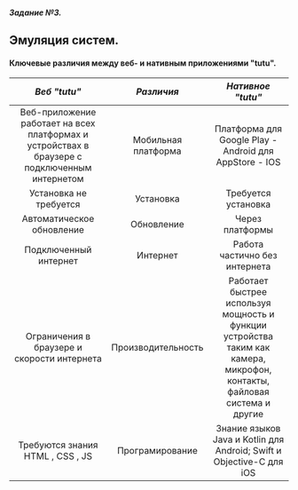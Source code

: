 ##### Задание №3. 


## Эмуляция систем.

#### Ключевые различия между веб- и нативным приложениями "tutu".


|  ***Веб "tutu"***           |  ***Различия***          |    ***Нативное "tutu"***      |
|:---------------------------:|:------------------------:|:-----------------------------:|
| Веб-приложение работает на всех платформах и устройствах в браузере с подключенным интернетом | Мобильная платформа  | Платформа для Google Play - Android для AppStore - IOS|
|Установка не требуется | Установка   | Требуется установка |
| Автоматическое обновление | Обновление  | Через платформы   |
| Подключенный интернет    | Интернет     |  Работа частично без интернета | 
| Ограничения в браузере и скорости интернета | Производительность | Работает быстрее используя мощность и функции устройства  таким как камера, микрофон, контакты, файловая система и другие | 
| Требуются знания HTML , CSS , JS | Програмирование | Знание языков Java и Kotlin для Android; Swift и Objective-C для iOS | 


